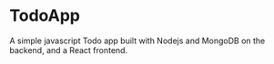 # TodoApp
A simple javascript Todo app built with Nodejs and MongoDB on the backend, and a React frontend.
